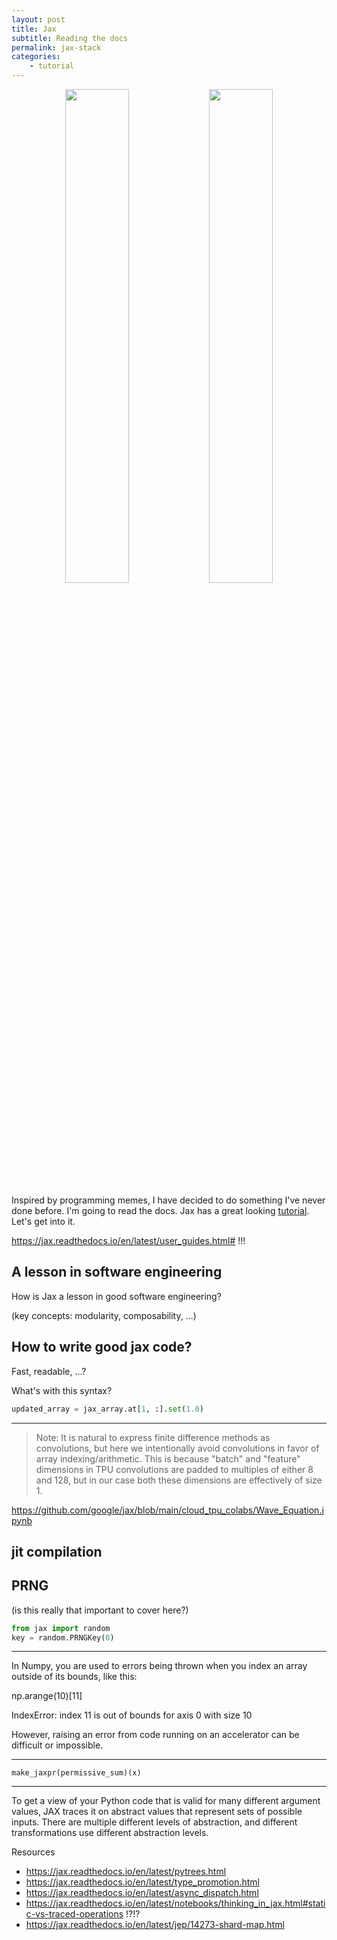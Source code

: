 ```yaml
---
layout: post
title: Jax
subtitle: Reading the docs 
permalink: jax-stack
categories:
    - tutorial
---
```



<p align="center" width="100%">
</p>

<p align="center" width="100%">
    <img width="45%" src="{{ site.baseurl }}/assets/jax/debug-meme.jpg">
    <img width="45%" src="{{ site.baseurl }}/assets/jax/common-issues-meme.webp">
</p>

Inspired by programming memes, I have decided to do something I've never done before. I'm going to read the docs.
Jax has a great looking [tutorial](https://jax.readthedocs.io/en/latest/autodidax.html). 
Let's get into it.


https://jax.readthedocs.io/en/latest/user_guides.html#
!!!


<!-- WANT to contribute?!

- look at issues (try solving some?)
- add a new diferentiable op? (sorting, LP, ?)
- ? -->

## A lesson in software engineering

How is Jax a lesson in good software engineering?

(key concepts: modularity, composability, ...)


## How to write good jax code?
Fast, readable, ...?

What's with this syntax?

```python
updated_array = jax_array.at[1, :].set(1.0)
```

***

> Note: It is natural to express finite difference methods as convolutions, but here we intentionally avoid convolutions in favor of array indexing/arithmetic. This is because "batch" and "feature" dimensions in TPU convolutions are padded to multiples of either 8 and 128, but in our case both these dimensions are effectively of size 1.

https://github.com/google/jax/blob/main/cloud_tpu_colabs/Wave_Equation.ipynb


## jit compilation





## PRNG

(is this really that important to cover here?)

```python
from jax import random
key = random.PRNGKey(0)
```
***

In Numpy, you are used to errors being thrown when you index an array outside of its bounds, like this:

np.arange(10)[11]

IndexError: index 11 is out of bounds for axis 0 with size 10

However, raising an error from code running on an accelerator can be difficult or impossible.


***

```
make_jaxpr(permissive_sum)(x)
```

***

To get a view of your Python code that is valid for many different argument values, JAX traces it on abstract values that represent sets of possible inputs. There are multiple different levels of abstraction, and different transformations use different abstraction levels.

Resources

- https://jax.readthedocs.io/en/latest/pytrees.html
- https://jax.readthedocs.io/en/latest/type_promotion.html
- https://jax.readthedocs.io/en/latest/async_dispatch.html
- https://jax.readthedocs.io/en/latest/notebooks/thinking_in_jax.html#static-vs-traced-operations !?!?
- https://jax.readthedocs.io/en/latest/jep/14273-shard-map.html